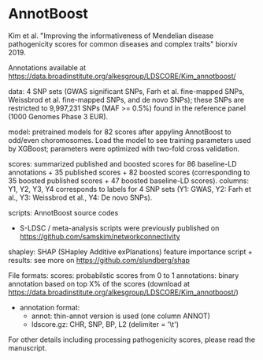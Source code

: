 # AnnotBoost
Kim et al. "Improving the informativeness of Mendelian disease pathogenicity scores for common diseases and complex traits" biorxiv 2019.

Annotations available at https://data.broadinstitute.org/alkesgroup/LDSCORE/Kim_annotboost/

data: 4 SNP sets (GWAS significant SNPs, Farh et al. fine-mapped SNPs, Weissbrod et al. fine-mapped SNPs, and de novo SNPs); these SNPs are restricted to 9,997,231 SNPs (MAF >= 0.5%) found in the reference panel (1000 Genomes Phase 3 EUR). 

model: pretrained models for 82 scores after appyling AnnotBoost to odd/even choromosomes. Load the model to see training parameters used by XGBoost; parameters were optimized with two-fold cross validation.

scores: summarized published and boosted scores for 86 baseline-LD annotations + 35 published scores + 82 boosted scores (corresponding to 35 boosted published scores + 47 boosted baseline-LD scores). columns: Y1, Y2, Y3, Y4 corresponds to labels for 4 SNP sets (Y1: GWAS, Y2: Farh et al., Y3: Weissbrod et al., Y4: De novo SNPs).

scripts: AnnotBoost source codes
 - S-LDSC / meta-analysis scripts were previously published on https://github.com/samskim/networkconnectivity 
  
shapley: SHAP (SHapley Additive exPlanations) feature importance script + results: see more on https://github.com/slundberg/shap

File formats:
scores: probabilstic scores from 0 to 1
annotations: binary annotation based on top X% of the scores (download at https://data.broadinstitute.org/alkesgroup/LDSCORE/Kim_annotboost/)
 - annotation format:
    - annot: thin-annot version is used (one column ANNOT)
    - ldscore.gz: CHR, SNP, BP, L2 (delimiter = '\t')

For other details including processing pathogenicity scores, please read the manuscript.
